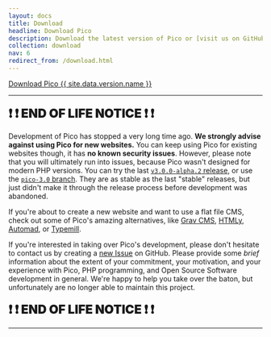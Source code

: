 ```yaml
---
layout: docs
title: Download
headline: Download Pico
description: Download the latest version of Pico or [visit us on GitHub](https://github.com/picocms/Pico).
collection: download
nav: 6
redirect_from: /download.html
---
```


<p class="aligncenter">
    <a href="{{ site.gh_project_url }}/releases/latest" class="button">Download Pico {{ site.data.version.name }}</a>
</p>

---

<p class="aligncenter" style="font-size:24px;line-height:24px;font-weight:900;">
    ❗ ❗ END OF LIFE NOTICE ❗ ❗
</p>

Development of Pico has stopped a very long time ago. **We strongly advise against using Pico for new websites.** You can keep using Pico for existing websites though, it has **no known security issues**. However, please note that you will ultimately run into issues, because Pico wasn't designed for modern PHP versions. You can try the last [`v3.0.0-alpha.2` release](https://github.com/picocms/Pico/releases/tag/v3.0.0-alpha.2), or use the [`pico-3.0` branch](https://github.com/picocms/Pico/tree/pico-3.0). They are as stable as the last "stable" releases, but just didn't make it through the release process before development was abandoned.

If you're about to create a new website and want to use a flat file CMS, check out some of Pico's amazing alternatives, like [Grav CMS](https://getgrav.org/), [HTMLy](https://www.htmly.com/), [Automad](https://automad.org/), or [Typemill](https://typemill.net/).

If you're interested in taking over Pico's development, please don't hesitate to contact us by creating a [new Issue](https://github.com/picocms/Pico/issues/new) on GitHub. Please provide some *brief* information about the extent of your commitment, your motivation, and your experience with Pico, PHP programming, and Open Source Software development in general. We're happy to help you take over the baton, but unfortunately are no longer able to maintain this project.

<p class="aligncenter" style="font-size:24px;line-height:24px;font-weight:900;">
    ❗ ❗ END OF LIFE NOTICE ❗ ❗
</p>

---
